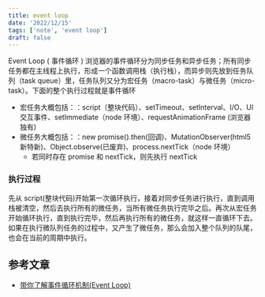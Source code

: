 ```yaml
---
title: event loop
date: '2022/12/15'
tags: ['note', 'event loop']
draft: false
---
```


Event Loop ( 事件循环 )
浏览器的事件循环分为同步任务和异步任务；所有同步任务都在主线程上执行，形成一个函数调用栈（执行栈），而异步则先放到任务队列（task queue）里，任务队列又分为宏任务（macro-task）与微任务（micro-task）。下面的整个执行过程就是事件循环

- 宏任务大概包括：：script（整块代码）、setTimeout、setInterval、I/O、UI 交互事件、setImmediate（node 环境）、requestAnimationFrame (浏览器独有)
- 微任务大概包括：：new promise().then(回调)、MutationObserver(html5 新特新)、Object.observe(已废弃)、process.nextTick（node 环境）
  - 若同时存在 promise 和 nextTick，则先执行 nextTick

### 执行过程

先从 script(整块代码)开始第一次循环执行，接着对同步任务进行执行，直到调用栈被清空，然后去执行所有的微任务，当所有微任务执行完毕之后。再次从宏任务开始循环执行，直到执行完毕，然后再执行所有的微任务，就这样一直循环下去。如果在执行微队列任务的过程中，又产生了微任务，那么会加入整个队列的队尾，也会在当前的周期中执行。

## 参考文章

- [带你了解事件循环机制(Event Loop)](https://blog.csdn.net/weixin_52092151/article/details/119788483)
